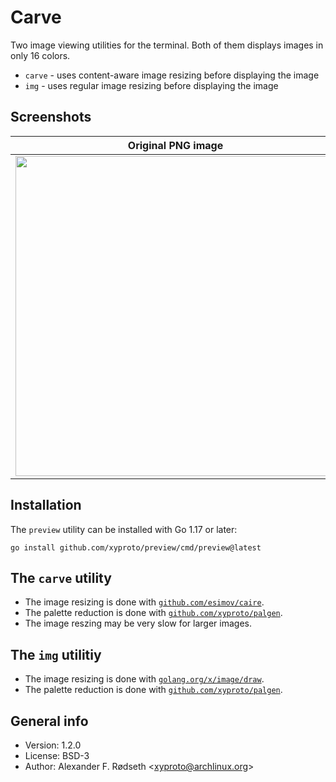# Carve

Two image viewing utilities for the terminal. Both of them displays images in only 16 colors.

* `carve` - uses content-aware image resizing before displaying the image
* `img` - uses regular image resizing before displaying the image

## Screenshots

| Original PNG image                    | In a VT100 compatible terminal emulator, using 16 colors |
|---------------------------------------|----------------------------------------------------------|
| <img src=img/grumpycat.png width=512> |            <img src=img/grumpycat16colors.png width=512> |

## Installation

The `preview` utility can be installed with Go 1.17 or later:

    go install github.com/xyproto/preview/cmd/preview@latest

## The `carve` utility

* The image resizing is done with [`github.com/esimov/caire`](https://github.com/esimov/caire).
* The palette reduction is done with [`github.com/xyproto/palgen`](https://github.com/xyproto/palgen).
* The image reszing may be very slow for larger images.

## The `img` utilitiy

* The image resizing is done with [`golang.org/x/image/draw`](https://golang.org/x/image/draw).
* The palette reduction is done with [`github.com/xyproto/palgen`](https://github.com/xyproto/palgen).

## General info

* Version: 1.2.0
* License: BSD-3
* Author: Alexander F. Rødseth &lt;xyproto@archlinux.org&gt;
